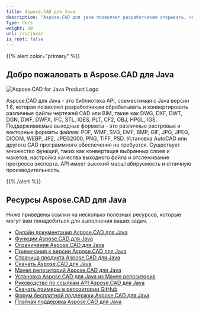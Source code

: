 ```yaml
---
title: Aspose.CAD для Java
description: "Aspose.CAD для java позволяет разработчикам открывать, читать и обрабатывать файлы форматов AutoCAD DWG, DXF, DWT и другие форматы CAD и BIM, такие как: DGN, DWF, DWFX, IFC, STL, IGES, PLT, CF2, OBJ, HPGL, IGS."
type: docs
weight: 20
url: /ru/java/
is_root: false
---
```


{{% alert color="primary" %}}

## **Добро пожаловать в Aspose.CAD для Java**

![Aspose.CAD for Java Product Logo](/cad/_assets/home_2.png)

Aspose.CAD для Java - это библиотека API, совместимая с Java версии 1.6, которая позволяет разработчикам обрабатывать и конвертировать различные файлы чертежей CAD или BIM, такие как DWG, DXF, DWT, DGN, DWF, DWFX, IFC, STL, IGES, PLT, CF2, OBJ, HPGL, IGS. Поддерживаемые выходные форматы - это различные растровые и векторные форматы файлов: PDF, WMF, SVG, EMF, BMP, GIF, JPG, JPEG, DICOM, WEBP, JP2, JPEG2000, PNG, TIFF, PSD. Установка AutoCAD или другого CAD программного обеспечения не требуется.
Существует множество функций, таких как конвертация выбранных слоев и макетов, настройка качества выходного файла и отслеживание прогресса экспорта. API имеет высокий масштабируемость и отличную производительность.

{{% /alert %}}

## **Ресурсы Aspose.CAD для Java**

Ниже приведены ссылки на несколько полезных ресурсов, которые могут вам понадобиться для выполнения ваших задач.

- [Онлайн документация Aspose.CAD для Java](/ru/cad/java/)
- [Функции Aspose.CAD для Java](/ru/cad/java/product-overview/#advanced-api-features)
- [Ограничения Aspose.CAD для Java](/ru/cad/java/product-overview/#not-yet-supported)
- [Примечания к версии Aspose.CAD для Java](https://releases.aspose.com/cad/java/release-notes/)
- [Страница продукта Aspose.CAD для Java](https://products.aspose.com/cad/java/)
- [Скачать Aspose.CAD для Java](https://releases.aspose.com/cad/java/)
- [Maven репозиторий Aspose.CAD для Java](https://releases.aspose.com/java/repo/com/aspose/aspose-cad/)
- [Установка Aspose.CAD для Java из Maven репозитория](/ru/cad/java/installation/)
- [Руководство по ссылкам API Aspose.CAD для Java](https://reference.aspose.com/cad/java)
- [Скачать примеры в репозитории GitHub](https://github.com/aspose-cad/Aspose.CAD-for-Java)
- [Форум бесплатной поддержки Aspose.CAD для Java](https://forum.aspose.com/c/cad/19)
- [Платная поддержка Aspose.CAD для Java](https://helpdesk.aspose.com/)
